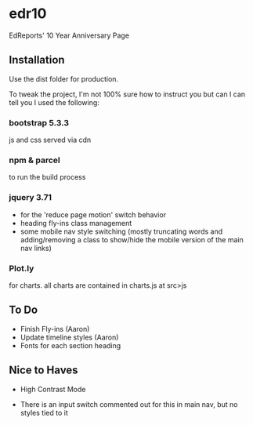 # edr10
 EdReports' 10 Year Anniversary Page


## Installation

Use the dist folder for production. 

To tweak the project, I'm not 100% sure how to instruct you but can I can tell you I used the following:

### bootstrap 5.3.3 

js and css served via cdn

### npm & parcel

to run the build process

### jquery 3.71

* for the 'reduce page motion' switch behavior
* heading fly-ins class management
* some mobile nav style switching (mostly truncating words and adding/removing a class to show/hide the mobile version of the main nav links)

### Plot.ly

for charts. all charts are contained in charts.js at src>js

## To Do

* Finish Fly-ins (Aaron)
* Update timeline styles (Aaron)
* Fonts for each section heading

## Nice to Haves

* High Contrast Mode
- There is an input switch commented out for this in main nav, but no styles tied to it